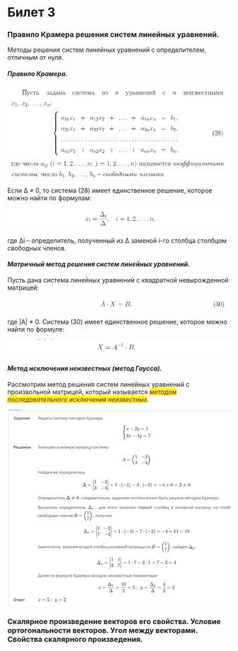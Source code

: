 # Билет 3

### Правило Крамера решения систем линейных уравнений.

Методы решения систем линейных уравнений с определителем, отличным от нуля.

#### _**Правило Крамера.**_

![](<../.gitbook/assets/image (69).png>)

Если Δ ≠ 0, то система (28) имеет единственное решение, которое можно найти по формулам:

![](<../.gitbook/assets/image (11).png>)

&#x20;где ∆i – определитель, полученный из ∆ заменой i-го столбца столбцом свободных членов.

#### _**Матричный метод решения систем линейных уравнений.**_&#x20;

Пусть дана система линейных уравнений с квадратной невырожденной матрицей:

![](<../.gitbook/assets/image (58).png>)

где |A| ≠ 0. Система (30) имеет единственное решение, которое можно найти по формуле:

![](<../.gitbook/assets/image (42).png>)

#### _**Метод исключения неизвестных (метод Гаусса).**_&#x20;

Рассмотрим метод решения систем линейных уравнений с произвольной матрицей, который называется _<mark style="color:purple;">методом последовательного исключения неизвестных</mark>_.

![](<../.gitbook/assets/image (86).png>)

### **Скалярное произведение векторов его свойства. Условие ортогональности векторов. Угол между векторами. Свойства скалярного произведения.**

